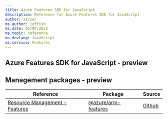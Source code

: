 ```yaml
---
title: Azure Features SDK for JavaScript
description: Reference for Azure Features SDK for JavaScript
author: xirzec
ms.author: jeffish
ms.date: 05/04/2022
ms.topic: reference
ms.devlang: JavaScript
ms.service: Features
---
```

## Azure Features SDK for JavaScript - preview
## Management packages - preview
| Reference | Package | Source |
|---|---|---|
|[Resource Management - Features](javascript/api/overview/azure/arm-features-readme)|[@azure/arm-features](https://www.npmjs.com/package/@azure/arm-features)|[Github](https://github.com/Azure/azure-sdk-for-js/blob/main/sdk/features/arm-features)|


